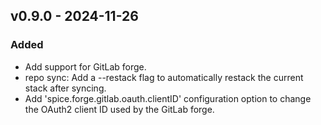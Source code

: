 ## <a name="v0.9.0">v0.9.0</a> - 2024-11-26
### Added
- Add support for GitLab forge.
- repo sync: Add a --restack flag to automatically restack the current stack after syncing.
- Add 'spice.forge.gitlab.oauth.clientID' configuration option to change the OAuth2 client ID used by the GitLab forge.
